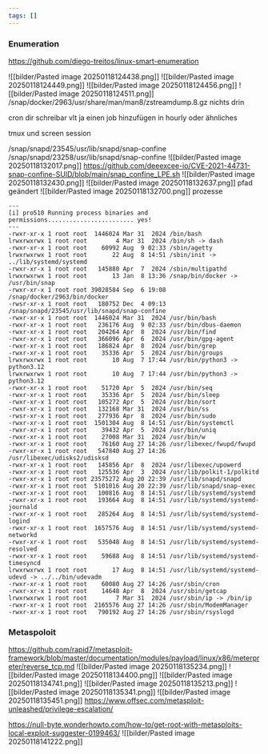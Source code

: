 ```yaml
---
tags: []
---
```

### Enumeration
https://github.com/diego-treitos/linux-smart-enumeration

![[bilder/Pasted image 20250118124438.png]]
![[bilder/Pasted image 20250118124449.png]]
![[bilder/Pasted image 20250118124456.png]]
![[bilder/Pasted image 20250118124511.png]]
/snap/docker/2963/usr/share/man/man8/zstreamdump.8.gz
nichts drin

cron dir schreibar
vlt ja einen job hinzufügen in hourly oder ähnliches

tmux und screen session

/snap/snapd/23545/usr/lib/snapd/snap-confine
/snap/snapd/23258/usr/lib/snapd/snap-confine
![[bilder/Pasted image 20250118132017.png]]
https://github.com/deeexcee-io/CVE-2021-44731-snap-confine-SUID/blob/main/snap_confine_LPE.sh
![[bilder/Pasted image 20250118132430.png]]
![[bilder/Pasted image 20250118132637.png]]
pfad geändert
![[bilder/Pasted image 20250118132700.png]]
prozesse
```
---
[i] pro510 Running process binaries and permissions........................ yes!
---
-rwxr-xr-x 1 root root  1446024 Mar 31  2024 /bin/bash
lrwxrwxrwx 1 root root        4 Mar 31  2024 /bin/sh -> dash
-rwxr-xr-x 1 root root    60992 Aug  9 02:33 /sbin/agetty
lrwxrwxrwx 1 root root       22 Aug  8 14:51 /sbin/init -> ../lib/systemd/systemd
-rwxr-xr-x 1 root root   145880 Apr  7  2024 /sbin/multipathd
lrwxrwxrwx 1 root root       13 Jan  8 13:36 /snap/bin/docker -> /usr/bin/snap
-rwxr-xr-x 1 root root 39028584 Sep  6 19:08 /snap/docker/2963/bin/docker
-rwsr-xr-x 1 root root   180752 Dec  4 09:13 /snap/snapd/23545/usr/lib/snapd/snap-confine
-rwxr-xr-x 1 root root  1446024 Mar 31  2024 /usr/bin/bash
-rwxr-xr-x 1 root root   236176 Aug  9 02:33 /usr/bin/dbus-daemon
-rwxr-xr-x 1 root root   204264 Apr  8  2024 /usr/bin/find
-rwxr-xr-x 1 root root   366096 Apr  6  2024 /usr/bin/gpg-agent
-rwxr-xr-x 1 root root   186824 Apr  8  2024 /usr/bin/grep
-rwxr-xr-x 1 root root    35336 Apr  5  2024 /usr/bin/groups
lrwxrwxrwx 1 root root       10 Aug  7 17:44 /usr/bin/python3 -> python3.12
lrwxrwxrwx 1 root root       10 Aug  7 17:44 /usr/bin/python3 -> python3.12
-rwxr-xr-x 1 root root    51720 Apr  5  2024 /usr/bin/seq
-rwxr-xr-x 1 root root    35336 Apr  5  2024 /usr/bin/sleep
-rwxr-xr-x 1 root root   105272 Apr  5  2024 /usr/bin/sort
-rwxr-xr-x 1 root root   132168 Mar 31  2024 /usr/bin/ss
-rwsr-xr-x 1 root root   277936 Apr  8  2024 /usr/bin/sudo
-rwxr-xr-x 1 root root  1501304 Aug  8 14:51 /usr/bin/systemctl
-rwxr-xr-x 1 root root    39432 Apr  5  2024 /usr/bin/uniq
-rwxr-xr-x 1 root root    27008 Mar 31  2024 /usr/bin/w
-rwxr-xr-x 1 root root    76160 Aug 27 14:26 /usr/libexec/fwupd/fwupd
-rwxr-xr-x 1 root root   547840 Aug 27 14:26 /usr/libexec/udisks2/udisksd
-rwxr-xr-x 1 root root   145856 Apr  8  2024 /usr/libexec/upowerd
-rwxr-xr-x 1 root root   125536 Apr  3  2024 /usr/lib/polkit-1/polkitd
-rwxr-xr-x 1 root root 23575272 Aug 20 22:39 /usr/lib/snapd/snapd
-rwxr-xr-x 1 root root  5101016 Aug 20 22:39 /usr/lib/snapd/snap-exec
-rwxr-xr-x 1 root root   100816 Aug  8 14:51 /usr/lib/systemd/systemd
-rwxr-xr-x 1 root root   193664 Aug  8 14:51 /usr/lib/systemd/systemd-journald
-rwxr-xr-x 1 root root   285264 Aug  8 14:51 /usr/lib/systemd/systemd-logind
-rwxr-xr-x 1 root root  1657576 Aug  8 14:51 /usr/lib/systemd/systemd-networkd
-rwxr-xr-x 1 root root   535048 Aug  8 14:51 /usr/lib/systemd/systemd-resolved
-rwxr-xr-x 1 root root    59688 Aug  8 14:51 /usr/lib/systemd/systemd-timesyncd
lrwxrwxrwx 1 root root       17 Aug  8 14:51 /usr/lib/systemd/systemd-udevd -> ../../bin/udevadm
-rwxr-xr-x 1 root root    60080 Aug 27 14:26 /usr/sbin/cron
-rwxr-xr-x 1 root root    14648 Apr  8  2024 /usr/sbin/getcap
lrwxrwxrwx 1 root root        7 Mar 31  2024 /usr/sbin/ip -> /bin/ip
-rwxr-xr-x 1 root root  2165576 Aug 27 14:26 /usr/sbin/ModemManager
-rwxr-xr-x 1 root root   790192 Aug 27 14:26 /usr/sbin/rsyslogd

```
### Metaspoloit
https://github.com/rapid7/metasploit-framework/blob/master/documentation/modules/payload/linux/x86/meterpreter/reverse_tcp.md
![[bilder/Pasted image 20250118135234.png]]
![[bilder/Pasted image 20250118134400.png]]
![[bilder/Pasted image 20250118134741.png]]
![[bilder/Pasted image 20250118135213.png]]
![[bilder/Pasted image 20250118135341.png]]
![[bilder/Pasted image 20250118135451.png]]
https://www.offsec.com/metasploit-unleashed/privilege-escalation/

https://null-byte.wonderhowto.com/how-to/get-root-with-metasploits-local-exploit-suggester-0199463/
![[bilder/Pasted image 20250118141222.png]]
